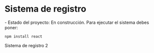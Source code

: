 <h1> Sistema de registro </h1>
- Estado del proyecto: En construcción.
Para ejecutar el sistema debes poner:

```npm install react```

Sistema de registro 2
